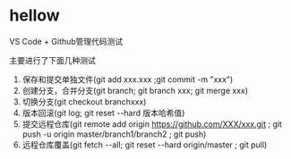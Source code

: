 # hellow

VS Code + Github管理代码测试

主要进行了下面几种测试

1. 保存和提交单独文件(git add xxx.xxx ;git commit -m "xxx")
2. 创建分支，合并分支(git branch; git branch xxx; git merge xxx)
3. 切换分支(git checkout branchxxx)
4. 版本回滚(git log; git reset --hard 版本哈希值)
5. 提交远程仓库(git remote add origin https://github.com/XXX/xxx.git ; git push -u origin master/branch1/branch2 ; git push)
6. 远程仓库覆盖(git fetch --all; git reset --hard origin/master ; git pull)
